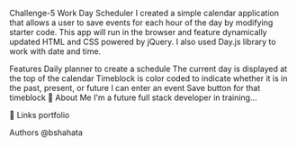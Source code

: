 Challenge-5 Work Day Scheduler
I created a simple calendar application that allows a user to save events for each hour of the day by modifying starter code. This app will run in the browser and feature dynamically updated HTML and CSS powered by jQuery. I also used Day.js library to work with date and time.

Features
Daily planner to create a schedule
The current day is displayed at the top of the calendar
Timeblock is color coded to indicate whether it is in the past, present, or future
I can enter an event
Save button for that timeblock
🚀 About Me
I'm a future full stack developer in training...

🔗 Links
portfolio

Authors
@bshahata
